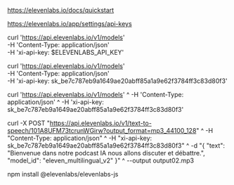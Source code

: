 
https://elevenlabs.io/docs/quickstart

https://elevenlabs.io/app/settings/api-keys


curl 'https://api.elevenlabs.io/v1/models' \
  -H 'Content-Type: application/json' \
  -H 'xi-api-key: $ELEVENLABS_API_KEY'

curl 'https://api.elevenlabs.io/v1/models' \
  -H 'Content-Type: application/json' \
  -H 'xi-api-key: sk_be7c787eb9a1649ae20abff85a1a9e62f3784ff3c83d80f3'


curl 'https://api.elevenlabs.io/v1/models' ^
  -H 'Content-Type: application/json' ^
  -H 'xi-api-key: sk_be7c787eb9a1649ae20abff85a1a9e62f3784ff3c83d80f3'


curl -X POST "https://api.elevenlabs.io/v1/text-to-speech/101A8UFM73tcrunWGirw?output_format=mp3_44100_128" ^
 -H "Content-Type: application/json" ^
 -H "xi-api-key: sk_be7c787eb9a1649ae20abff85a1a9e62f3784ff3c83d80f3" ^
 -d "{ \"text\": \"Bienvenue dans notre podcast IA nous allons discuter et débattre.\", \"model_id\": \"eleven_multilingual_v2\" }" ^
 --output output02.mp3


 npm install @elevenlabs/elevenlabs-js